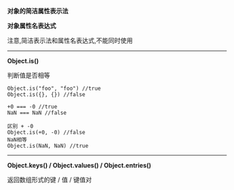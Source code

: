 **对象的简洁属性表示法**

**对象属性名表达式**

注意,简洁表示法和属性名表达式,不能同时使用

---

**Object.is()**

判断值是否相等
```
Object.is("foo", "foo") //true
Object.is({}, {}) //false

+0 === -0 //true
NaN === NaN //false

区别 + -0
Object.is(+0, -0) //false
NaN相等
Object.is(NaN, NaN) //true
```
---

**Object.keys() / Object.values() / Object.entries()**

返回数组形式的键 / 值 / 键值对